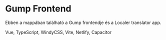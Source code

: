 # Gump Frontend

Ebben a mappában található a Gump frontendje és a Localer translator app.

Vue, TypeScript, WindyCSS, Vite, Netlify, Capacitor
